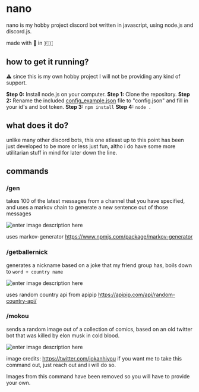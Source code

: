 ﻿# nano
nano is my hobby project discord bot written in javascript, using node.js and discord.js.

made with 🦞 in 🇫🇮
## how to get it running?
⚠️ since this is my own hobby project I will not be providing any kind of support.

**Step 0:** Install node.js on your computer.
**Step 1:** Clone the repository.
**Step 2:** Rename the included [config_example.json](https://github.com/koskisami/nano/blob/main/config_example.json "config_example.json") file to "config.json" and fill in your id's and bot token.
**Step 3:** `npm install`
**Step 4:** `node .`

## what does it do?
unlike many other discord bots, this one atleast up to this point has been just developed to be more or less just fun, altho i do have some more utilitarian stuff in mind for later down the line.

## commands
### /gen
takes 100 of the latest messages from a channel that you have specified, and uses a markov chain to generate a new sentence out of those messages

![enter image description here](https://i.imgur.com/fx1rMnH.png)

uses markov-generator https://www.npmjs.com/package/markov-generator
### /getballernick
generates a nickname based on a joke that my friend group has, boils down to `word + country name`

![enter image description here](https://i.imgur.com/KXgRKvI.jpeg)

uses random country api from apipip https://apipip.com/api/random-country-api/
### /mokou
sends a random image out of a collection of comics, based on an old twitter bot that was killed by elon musk in cold blood.

![enter image description here](https://i.imgur.com/tWqaMr7.jpeg)
  
image credits: https://twitter.com/jokanhiyou
if you want me to take this command out, just reach out and i will do so.

Images from this command have been removed so you will have to provide your own.
